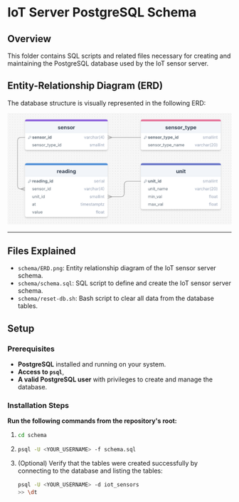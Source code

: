 # IoT Server PostgreSQL Schema

## Overview
This folder contains SQL scripts and related files necessary for creating and maintaining the PostgreSQL database used by the IoT sensor server.

## Entity-Relationship Diagram (ERD)

The database structure is visually represented in the following ERD:

![Sensor Schema ERD](ERD.png)

---

## Files Explained
- `schema/ERD.png`: Entity relationship diagram of the IoT sensor server schema.
- `schema/schema.sql`: SQL script to define and create the IoT sensor server schema.
- `schema/reset-db.sh`: Bash script to clear all data from the database tables.

## Setup

### Prerequisites
- **PostgreSQL** installed and running on your system.
- **Access to `psql`**,
- **A valid PostgreSQL user** with privileges to create and manage the database.

### Installation Steps

**Run the following commands from the repository's root:**

1.
   ```bash
   cd schema
   ```
2.
   ```bash
   psql -U <YOUR_USERNAME> -f schema.sql
   ```

3. (Optional) Verify that the tables were created successfully by connecting to the database and listing the tables:
   ```bash
   psql -U <YOUR_USERNAME> -d iot_sensors
   >> \dt
   ```
